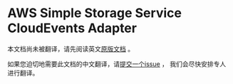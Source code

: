 # AWS Simple Storage Service CloudEvents Adapter

本文档尚未被翻译，请先阅读英文[原版文档](../../../adapters/aws-s3.md) 。

如果您迫切地需要此文档的中文翻译，请[提交一个issue](https://github.com/cloudevents/spec/issues) ，
我们会尽快安排专人进行翻译。